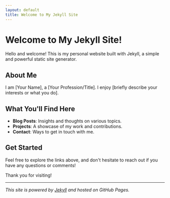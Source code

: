 ```yaml
---
layout: default
title: Welcome to My Jekyll Site
---
```


# Welcome to My Jekyll Site!

Hello and welcome! This is my personal website built with Jekyll, a simple and powerful static site generator.

## About Me

I am [Your Name], a [Your Profession/Title]. I enjoy [briefly describe your interests or what you do]. 

## What You'll Find Here

- **Blog Posts**: Insights and thoughts on various topics.
- **Projects**: A showcase of my work and contributions.
- **Contact**: Ways to get in touch with me.

## Get Started

Feel free to explore the links above, and don't hesitate to reach out if you have any questions or comments!

Thank you for visiting!

---

*This site is powered by [Jekyll](https://jekyllrb.com/) and hosted on GitHub Pages.*
